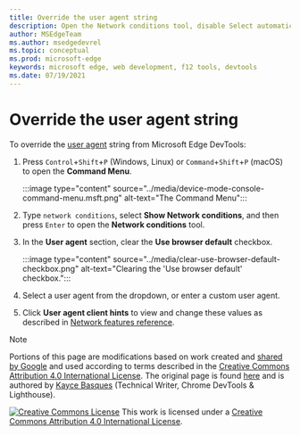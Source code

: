 ```yaml
---
title: Override the user agent string
description: Open the Network conditions tool, disable Select automatically, and choose from the list or enter a custom string.
author: MSEdgeTeam
ms.author: msedgedevrel
ms.topic: conceptual
ms.prod: microsoft-edge
keywords: microsoft edge, web development, f12 tools, devtools
ms.date: 07/19/2021
---
```

<!-- Copyright Kayce Basques

   Licensed under the Apache License, Version 2.0 (the "License");
   you may not use this file except in compliance with the License.
   You may obtain a copy of the License at

       https://www.apache.org/licenses/LICENSE-2.0

   Unless required by applicable law or agreed to in writing, software
   distributed under the License is distributed on an "AS IS" BASIS,
   WITHOUT WARRANTIES OR CONDITIONS OF ANY KIND, either express or implied.
   See the License for the specific language governing permissions and
   limitations under the License.  -->
# Override the user agent string

To override the [user agent](https://developer.mozilla.org/docs/Glossary/User_agent) string from Microsoft Edge DevTools:

1. Press `Control`+`Shift`+`P` (Windows, Linux) or `Command`+`Shift`+`P` (macOS) to open the **Command Menu**.

   :::image type="content" source="../media/device-mode-console-command-menu.msft.png" alt-text="The Command Menu":::
    
1. Type `network conditions`, select **Show Network conditions**, and then press `Enter` to open the **Network conditions** tool.

1. In the **User agent** section, clear the **Use browser default** checkbox.

   :::image type="content" source="../media/clear-use-browser-default-checkbox.png" alt-text="Clearing the 'Use browser default' checkbox.":::

1. Select a user agent from the dropdown, or enter a custom user agent.

1. Click **User agent client hints** to view and change these values as described in [Network features reference](../network/reference.md).


<!-- ====================================================================== -->
> [!NOTE]
> Portions of this page are modifications based on work created and [shared by Google](https://developers.google.com/terms/site-policies) and used according to terms described in the [Creative Commons Attribution 4.0 International License](https://creativecommons.org/licenses/by/4.0).
> The original page is found [here](https://developers.google.com/web/tools/chrome-devtools/device-mode/override-user-agent) and is authored by [Kayce Basques](https://developers.google.com/web/resources/contributors#kayce-basques) (Technical Writer, Chrome DevTools \& Lighthouse).

[![Creative Commons License](https://i.creativecommons.org/l/by/4.0/88x31.png)](https://creativecommons.org/licenses/by/4.0)
This work is licensed under a [Creative Commons Attribution 4.0 International License](https://creativecommons.org/licenses/by/4.0).
